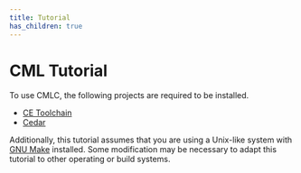 ```yaml
---
title: Tutorial
has_children: true
---
```

# CML Tutorial

To use CMLC, the following projects are required to be installed.
 - [CE Toolchain](https://github.com/CE-Programming/toolchain)
 - [Cedar](https://github.com/cailyn-baksh/cedar)

Additionally, this tutorial assumes that you are using a Unix-like system with
[GNU Make](https://www.gnu.org/software/make/) installed. Some modification may
be necessary to adapt this tutorial to other operating or build systems.
